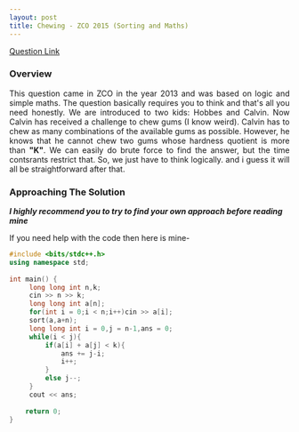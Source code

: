 ```yaml
---
layout: post
title: Chewing - ZCO 2015 (Sorting and Maths)
---
```


[Question Link](https://www.codechef.com/ZCOPRAC/problems/ZCO13003)

### Overview

<div style="text-align: justify">
This question came in ZCO in the year 2013 and was based on logic and simple maths. The question basically requires you to think and that's all you need honestly. We are introduced to two kids: Hobbes and Calvin. Now Calvin has received a challenge to chew gums (I know weird). Calvin has to chew as many combinations of the available gums as possible. However, he knows that he cannot chew two gums whose hardness quotient is more than <b>"K"</b>. We can easily do brute force to find the answer, but the time contsrants restrict that. So, we just have to think logically. and i guess it will all be straightforward after that.
</div>

### Approaching The Solution

_**I highly recommend you to try to find your own approach before reading mine**_

<div style="text-align: justify">

</div>

If you need help with the code then here is mine-

```cpp
#include <bits/stdc++.h>
using namespace std;
 
int main() {
     long long int n,k;
     cin >> n >> k;
     long long int a[n];
     for(int i = 0;i < n;i++)cin >> a[i];
     sort(a,a+n);
     long long int i = 0,j = n-1,ans = 0;
     while(i < j){
         if(a[i] + a[j] < k){
             ans += j-i;
             i++;
         }
         else j--;
     }
     cout << ans;
     
	return 0;
}
```
